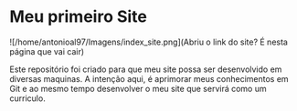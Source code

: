 # Meu primeiro Site

![/home/antonioal97/Imagens/index_site.png](Abriu o link do site? É nesta página que vai cair)

Este repositório foi criado para que meu site possa ser desenvolvido em diversas maquinas.
A intenção aqui, é aprimorar meus conhecimentos em Git e ao mesmo tempo desenvolver o meu site que servirá como um curriculo.

